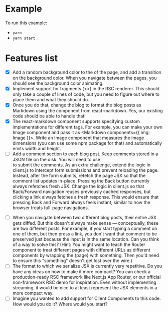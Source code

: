 # Example

To run this example:

- `yarn`
- `yarn start`

# Features list

- [x] Add a random background color to the <body> of the page, and add a transition on the background color. When you navigate between the pages, you should see the background color animating.
- [x] Implement support for fragments (<>) in the RSC renderer. This should only take a couple of lines of code, but you need to figure out where to place them and what they should do.
- [x] Once you do that, change the blog to format the blog posts as Markdown using the <Markdown> component from react-markdown. Yes, our existing code should be able to handle that!
- [x] The react-markdown component supports specifying custom implementations for different tags. For example, you can make your own Image component and pass it as <Markdown components={{ img: Image }}>. Write an Image component that measures the image dimensions (you can use some npm package for that) and automatically emits width and height.
- [ ] Add a comment section to each blog post. Keep comments stored in a JSON file on the disk. You will need to use <form> to submit the comments. As an extra challenge, extend the logic in client.js to intercept form submissions and prevent reloading the page. Instead, after the form submits, refetch the page JSX so that the comment list updates in-place.
      Pressing the Back button currently always refetches fresh JSX. Change the logic in client.js so that Back/Forward navigation reuses previously cached responses, but clicking a link always fetches a fresh response. This would ensure that pressing Back and Forward always feels instant, similar to how the browser treats full-page navigations.
- [ ] When you navigate between two different blog posts, their entire JSX gets diffed. But this doesn't always make sense — conceptually, these are two different posts. For example, if you start typing a comment on one of them, but then press a link, you don't want that comment to be preserved just because the input is in the same location. Can you think of a way to solve this? (Hint: You might want to teach the Router component to treat different pages with different URLs as different components by wrapping the {page} with something. Then you'd need to ensure this "something" doesn't get lost over the wire.)
- [ ] The format to which we serialize JSX is currently very repetitive. Do you have any ideas on how to make it more compact? You can check a production-ready RSC framework like Next.js App Router, or our official non-framework RSC demo for inspiration. Even without implementing streaming, it would be nice to at least represent the JSX elements in a more compact way.
- [ ] Imagine you wanted to add support for Client Components to this code. How would you do it? Where would you start?
